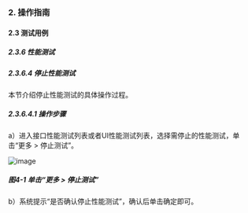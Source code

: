 ### 2. 操作指南

#### 2.3 测试用例

##### 2.3.6 性能测试

##### 2.3.6.4 停止性能测试

本节介绍停止性能测试的具体操作过程。

##### 2.3.6.4.1 操作步骤

a）进入接口性能测试列表或者UI性能测试列表，选择需停止的性能测试，单击“更多 > 停止测试”。

![image](https://user-images.githubusercontent.com/79617492/190991510-1a88dc0e-cdb7-487d-ac4c-789f9f9e3058.png)

##### 图4-1 单击“更多 > 停止测试”

b）系统提示“是否确认停止性能测试”，确认后单击确定即可。

